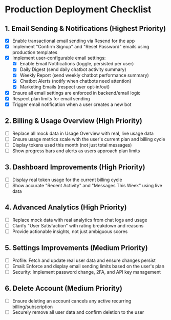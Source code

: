 # Production Deployment Checklist

## 1. Email Sending & Notifications (Highest Priority)
- [x] Enable transactional email sending via Resend for the app
- [x] Implement "Confirm Signup" and "Reset Password" emails using production templates
- [x] Implement user-configurable email settings:
  - [x] Enable Email Notifications (toggle, persisted per user)
  - [x] Daily Digest (send daily chatbot activity summary)
  - [x] Weekly Report (send weekly chatbot performance summary)
  - [x] Chatbot Alerts (notify when chatbots need attention)
  - [x] Marketing Emails (respect user opt-in/out)
- [x] Ensure all email settings are enforced in backend/email logic
- [x] Respect plan limits for email sending
- [x] Trigger email notification when a user creates a new bot

## 2. Billing & Usage Overview (High Priority)
- [ ] Replace all mock data in Usage Overview with real, live usage data
- [ ] Ensure usage metrics scale with the user's current plan and billing cycle
- [ ] Display tokens used this month (not just total messages)
- [ ] Show progress bars and alerts as users approach plan limits

## 3. Dashboard Improvements (High Priority)
- [ ] Display real token usage for the current billing cycle
- [ ] Show accurate "Recent Activity" and "Messages This Week" using live data

## 4. Advanced Analytics (High Priority)
- [ ] Replace mock data with real analytics from chat logs and usage
- [ ] Clarify "User Satisfaction" with rating breakdown and reasons
- [ ] Provide actionable insights, not just ambiguous scores

## 5. Settings Improvements (Medium Priority)
- [ ] Profile: Fetch and update real user data and ensure changes persist
- [ ] Email: Enforce and display email sending limits based on the user's plan
- [ ] Security: Implement password change, 2FA, and API key management

## 6. Delete Account (Medium Priority)
- [ ] Ensure deleting an account cancels any active recurring billing/subscription
- [ ] Securely remove all user data and confirm deletion to the user